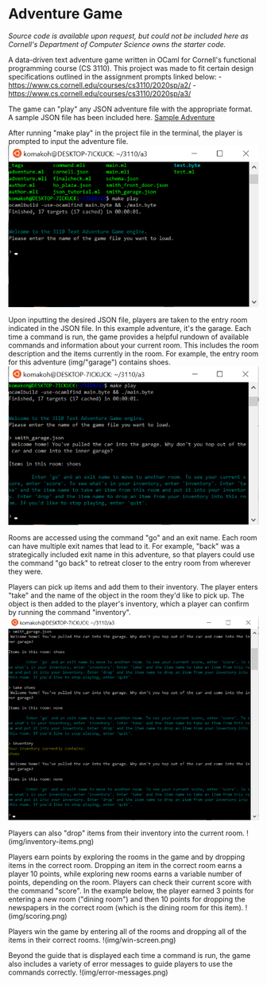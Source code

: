 # Adventure Game

*Source code is available upon request, but could not be included here as Cornell's Department of Computer Science owns the starter code.*

A data-driven text adventure game written in OCaml for Cornell's functional programming course (CS 3110). This project was made to fit certain design specifications outlined in the assignment prompts linked below:
-https://www.cs.cornell.edu/courses/cs3110/2020sp/a2/
-https://www.cs.cornell.edu/courses/cs3110/2020sp/a3/

The game can "play" any JSON adventure file with the appropriate format. A sample JSON file has been included here.
[Sample Adventure](smith_garage.json)

After running "make play" in the project file in the terminal, the player is prompted to input the adventure file. 
![](img/welcome-screen.png)

Upon inputting the desired JSON file, players are taken to the entry room indicated in the JSON file. In this example adventure, it's the garage. Each time a command is run, the game provides a helpful rundown of available commands and information about your current room. This includes the room description and the items currently in the room. For example, the entry room for this adventure (img/"garage") contains shoes. 
![](img/enter-adventure.png)

Rooms are accessed using the command "go" and an exit name. Each room can have multiple exit names that lead to it. For example, "back" was a strategically included exit name in this adventure, so that players could use the command "go back" to retreat closer to the entry room from wherever they were. 

Players can pick up items and add them to their inventory. The player enters "take" and the name of the object in the room they'd like to pick up. The object is then added to the player's inventory, which a player can confirm by running the command "inventory".
![](img/taking-items.png)

Players can also "drop" items from their inventory into the current room. 
!(img/inventory-items.png)

Players earn points by exploring the rooms in the game and by dropping items in the correct room. Dropping an item in the correct room earns a player 10 points, while exploring new rooms earns a variable number of points, depending on the room. Players can check their current score with the command "score".
In the example below, the player earned 3 points for entering a new room ("dining room") and then 10 points for dropping the newspapers in the correct room (which is the dining room for this item). 
!(img/scoring.png)

Players win the game by entering all of the rooms and dropping all of the items in their correct rooms.
!(img/win-screen.png)

Beyond the guide that is displayed each time a command is run, the game also includes a variety of error messages to guide players to use the commands correctly.
!(img/error-messages.png)

